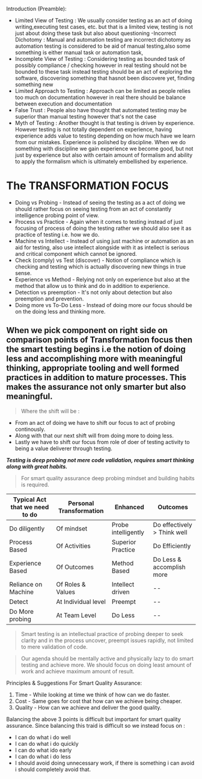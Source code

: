 Introduction (Preamble): 

 - Limited View of Testing : We usually consider testing as an act of doing writing,executing test cases, etc. but that is a limited view, testing is not just about doing these task but also about questioning 
 -Incorrect Dichotomy : Manual and automation testing are incorrect dichotomy as automation testing is considered to be aid of manual testing,also some something is either manual task or automation task,
 - Incomplete View of Testing : Considering testing as bounded task of possibly compliance / checking however in real testing should not be bounded to these task instead testing should be an act of exploring the software, discovering something that hasnot been discovere yet, finding something new 
 - Limited Approach to Testing : Approach can be limited as people relies too much on documentation however in real there should be balance between execution and documentation 
 - False Trust : People also have thought that automated testing may be superior than manual testing however that's not the case
 - Myth of Testing : Another thought is that testing is driven by experience. However testing is not totally dependent on experience, having experience adds value to testing depending on how much have we learn from our mistakes. Experience is polished by discipline. When we do something with discipline we gain experience we become good, but not just by experience but also with certain amount of formalism and ability to apply the formalism which is ultimately embellished by experience.


# The TRANSFORMATION FOCUS 

 - Doing vs Probing - Instead of seeing the testing as a act of doing we should rather focus on seeing testing from an act of constantly intelligence probing point of view.
 - Process vs Practice - Again when it comes to testing instead of just focusing of process of doing the testing rather we should also see it as practice of testing i.e. how we do.
 - Machine vs Intellect - Instead of using just machine or automation as an aid for testing, also use intellect alongside with it as intellect is serious and critical component which cannot be ignored.
 - Check (comply) vs Test (discover) - Notion of compliance which is checking and testing which is actually discovering new things in true sense.
 - Experience vs Method - Relying not only on experience but also at the method that allow us to think and do in addition to experience.
 - Detection vs preemption - It's not only about detection but also preemption and prevention.
 - Doing more vs To-Do Less - Instead of doing more our focus should be on the doing less and thinking more.

When we pick component on right side on comparison points of Transformation focus then the smart testing begins i.e the notion of doing less and accomplishing more with meaningful thinking, appropriate tooling and well formed practices in addition to mature processes. This makes the assurance not only smarter but also meaningful.
 - 

>Where the shift will be : 
 - From an act of doing we have to shift our focus to act of probing continously.
 - Along with that our next shift will from doing more to doing less. 
 - Lastly we have to shift our focus from role of doer of testing activity to being a value deliverer through testing.


***Testing is deep probing not mere code validation, requires smart thinking along with great habits.***


>For smart quality assurance deep probing mindset and building habits is required. 

| Typical Act that we need to do | Personal Transformation  | Enhanced | Outcomes  |
|--------------------------------|-------------------------|-----------|-----------|
| Do diligently                 | Of mindset             | Probe intelligently | Do effectively > Think well |
| Process Based                 | Of Activities          | Superior Practice | Do Efficiently |
| Experience Based              | Of Outcomes            | Method Based | Do Less & accomplish more |
| Reliance on Machine           | Of Roles & Values      | Intellect driven | -- |
| Detect                        | At Individual level    | Preempt | -- |
| Do More probing            | At Team Level       |  Do Less | -- |


>Smart testing is an intellectual practice of probing deeper to seek clarity and in the process uncover, preempt issues rapidly, not limited to mere validation of code.

> Our agenda should be mentally active and physically lazy to do smart testing and achieve more. We should focus on doing least amount of work and achieve maximum amount of result.


Principles & Suggestions For Smart Quality Assurance: 
1. Time - While looking at time we think of how can we do faster.
2. Cost - Same goes for cost that how can we achieve being cheaper.
3. Quality - How can we achieve and deliver the good quality.

Balancing the above 3 points is difficult but important for smart quality assurance.
Since balancing this traid is difficult so we instead focus on : 

 - I can do what i do well  
 - I can do what i do quickly 
 -  I can do what ido early 
 - I can do what i do less 
 - I should avoid doing unnecessary work, if there is something i can avoid i should completely avoid
   that.
